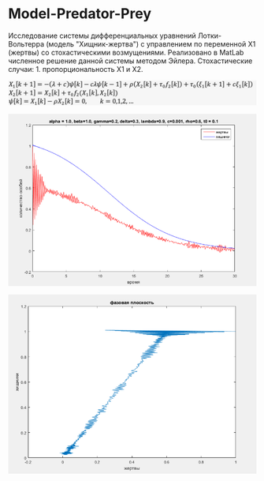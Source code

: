 Model-Predator-Prey
===================

Исследование системы дифференциальных уравнений Лотки-Вольтерра (модель "Хищник-жертва") с управлением по переменной X1 (жертвы) со стохастическими возмущениями. Реализовано в MatLab численное решение данной системы методом Эйлера. Стохастические случаи: 1. пропорциональность X1 и X2.

![Screenshot](images/3.png)

![Screenshot](images/1.png)

![Screenshot](images/2.png)
